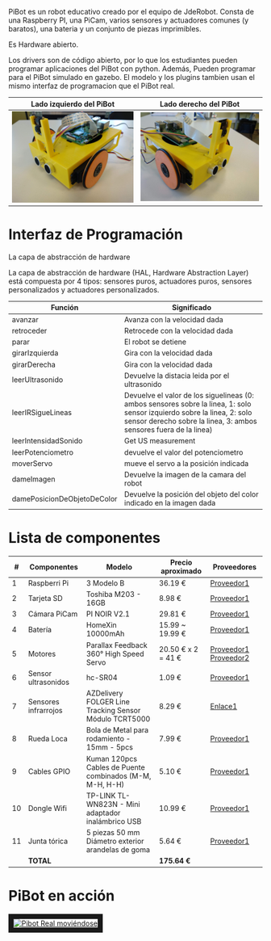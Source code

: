 PiBot es un robot educativo creado por el equipo de JdeRobot. Consta de una Raspberry PI, una PiCam, varios sensores y actuadores comunes (y baratos), una bateria y un conjunto de piezas imprimibles.

Es Hardware abierto.

Los drivers son de código abierto, por lo que los estudiantes pueden programar aplicaciones del PiBot con python. Además, Pueden programar para el PiBot simulado en gazebo. El modelo y los plugins tambien usan el mismo interfaz de programacion que el PiBot real.

| Lado izquierdo del PiBot       | Lado derecho del PiBot          |
| ------------------------------ | ------------------------------- |
| ![](./img/pibot_left_side.jpg) | ![](./img/pibot_right_side.jpg) |



[PiBot-sim]: http://jderobot.github.io/JdeRobot/pibot-2.png "Simulated PiBot"
[PiBot-real]: http://jderobot.github.io/JdeRobot/pibot-1.png "Real PiBot"


# Interfaz de Programación

La capa de abstracción de hardware

La capa de abstracción de hardware (HAL, Hardware Abstraction Layer) está compuesta por 4 tipos: sensores puros, actuadores puros, sensores personalizados y actuadores personalizados.

| Función | Significado |
| ------ |------|
| avanzar | Avanza con la velocidad dada|
| retroceder | Retrocede con la velocidad dada|
| parar | El robot se detiene|
| girarIzquierda | Gira con la velocidad dada |
| girarDerecha | Gira con la velocidad dada |
| leerUltrasonido | Devuelve la distacia leida por el ultrasonido |
| leerIRSigueLineas | Devuelve el valor de los siguelineas (0: ambos sensores sobre la linea, 1: solo sensor izquierdo sobre la linea, 2: solo sensor derecho sobre la linea, 3: ambos sensores fuera de la linea) |
| leerIntensidadSonido | Get US measurement |
| leerPotenciometro | devuelve el valor del potenciometro |
| moverServo | mueve el servo a la posición indicada |
| dameImagen | Devuelve la imagen de la camara del robot |
| damePosicionDeObjetoDeColor | Devuelve la posición del objeto del color indicado en la imagen dada |



# Lista de componentes

| # |  Componentes          | Modelo                                                   | Precio aproximado           | Proveedores                                               |
|---|-----------------|----------------------------------------------------------|-----------------------|-------------------------------------------------------|
| 1 | Raspberri Pi    | 3 Modelo B                                               | 36.19 €               | [Proveedor1](http://amzn.eu/7uRiBW7)              |
| 2 | Tarjeta SD      | Toshiba M203 - 16GB                                      | 8.98 €                | [Proveedor1](http://amzn.eu/bW0ki3k)                     |
| 3 | Cámara PiCam           | PI NOIR V2.1                                             | 29.81 €               | [Proveedor1](http://amzn.eu/eGM1Ubi)                     |
| 4 | Batería  | HomeXin 10000mAh                                         | 15.99 ~ 19.99 €       | [Proveedor1](http://amzn.eu/dQH6yoq)                     |
| 5 | Motores         | Parallax Feedback 360° High Speed Servo                  | 20.50 € x 2 = 41 € | [Proveedor1](https://www.parallax.com/product/900-00360) [Proveedor2](https://www.mouser.es/ProductDetail/Parallax/900-00360?qs=sGAEpiMZZMtt6tuQNKDHLE0oGB4bKBGVOpFaHt1npXQ%3d)    |
| 6 | Sensor ultrasonidos    | hc-SR04                                                  | 1.09 €                | [Proveedor1](http://amzn.eu/b4SQsB3)                     |
| 7 | Sensores infrarrojos     | AZDelivery FOLGER Line Tracking Sensor Módulo TCRT5000   | 8.29 €                | [Enlace1](http://amzn.eu/55ZCxem)                     |
| 8 | Rueda Loca      | Bola de Metal para rodamiento - 15mm - 5pcs              | 7.99 €                | [Proveedor1](http://amzn.eu/eefjAvr)                     |
| 9 | Cables GPIO     | Kuman 120pcs Cables de Puente combinados (M-M, M-H, H-H) | 5.10 €                | [Proveedor1](http://amzn.eu/5Ubyt91) 
| 10 | Dongle Wifi     | TP-LINK TL-WN823N - Mini adaptador inalámbrico USB | 10.99 €                | [Proveedor1](http://amzn.eu/b7FWw1E) |
| 11 | Junta tórica     | 5 piezas 50 mm Diámetro exterior arandelas de goma | 5.64 €                | [Proveedor1](http://amzn.eu/9MyEAnY ) |
|   | **TOTAL**       |                                                          | **175.64 €**          |                                                       |



# PiBot en acción

<a href="http://www.youtube.com/watch?feature=player_embedded&v=jZ3wTeToTUo" target="_blank"><img src="http://img.youtube.com/vi/WUeVjef1p6U/0.jpg"
alt="Pibot Real moviéndose" width="240" height="180" border="10" /></a>

  ```

  ```